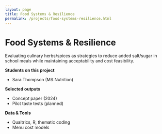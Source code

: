 ```yaml
---
layout: page
title: Food Systems & Resilience
permalink: /projects/food-systems-resilience.html
---
```


# Food Systems & Resilience

Evaluating culinary herbs/spices as strategies to reduce added salt/sugar in school meals while maintaining acceptability and cost feasibility.

**Students on this project**
- Sara Thompson (MS Nutrition)

**Selected outputs**
- Concept paper (2024)
- Pilot taste tests (planned)

**Data & Tools**
- Qualtrics, R, thematic coding  
- Menu cost models

